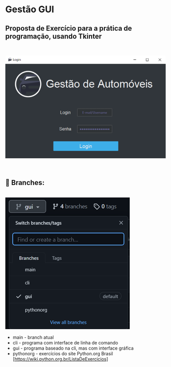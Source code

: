 # Gestão GUI

## Proposta de Exercício para a prática de programação, usando Tkinter

<br>

![sdf](.github/demo1.png)

<br>

## 🌱 Branches:
<br>
<img src=".github/branches.png" alt="exemplo imagem">

 - main - branch atual
 - cli - programa com interface de linha de comando
 - gui - programa baseado na cli, mas com interface gráfica
 - pythonorg - exercícios do site Python.org Brasil [https://wiki.python.org.br/ListaDeExercicios]